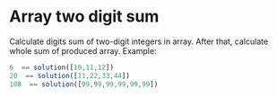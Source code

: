# Array two digit sum
Calculate digits sum of two-digit integers in array. After that, calculate whole sum of produced array.
Example:
```js
6  == solution([10,11,12])
20  == solution([11,22,33,44])
108  == solution([99,99,99,99,99,99])
```